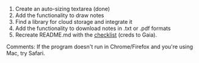 1. Create an auto-sizing textarea (done)
2. Add the functionality to draw notes 
3. Find a library for cloud storage and integrate it 
4. Add the functionality to download notes in .txt or .pdf formats
5. Recreate README.md with the [checklist](https://github.com/ddbeck/readme-checklist) (creds to Gaia).

Comments:
If the program doesn't run in Chrome/Firefox and you're using Mac, try Safari. 
